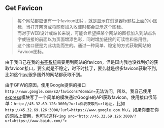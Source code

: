 ## Get Favicon
>每个网站都应该有一个favicon图片，就是显示在浏览器标题栏上面的小图标，当打开网页或将网页加入收藏时都会显示这个图标。   
>而对于WEB设计或站长来说，可能会希望把某个网站的图标加入到站点名字或链接的前面以为页面增添色彩，同时增加链接的可读性和易用性。   
>这个接口便是为此功能而生的。通过一种简单、稳定的方式获取网站的Favicon图标。  

由于我自己在我的[书签系统](http://mybookmark.cn)需要用到网站的favicon，但是国内我也没找到好的获取favicon接口，要么就是不稳定，时不时挂了，要么就是很多favicon获取不到，比如这个[byi](https://api.byi.pw/favicon)很多国外的网站都获取不到。   

由于GFW的原因，使用Google提供的接口`http://www.google.com/s2/favicons?domain=`无法访问，所以，我自己使用[express](http://www.expressjs.com.cn/)模块写了一个简单的模块通过Google的API获取favicon。使用接口很简单：`http://45.32.69.126:3000/?url=你要获取的url地址`，比如`http://45.32.69.126:3000/?url=https://www.google.com.hk/`。如果你要在你的网站上使用，也可以这样`<img src="http://45.32.69.126:3000/?url=https://www.baidu.com/">`

